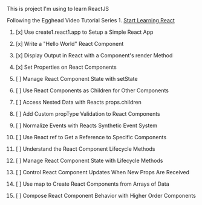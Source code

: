 This is project I'm using to learn ReactJS

Following the Egghead Video Tutorial Series  1. [Start Learning React](https://egghead.io/courses/start1.learning1.react)
 
1. [x] Use create1.react1.app to Setup a Simple React App

1. [x]  Write a "Hello World" React Component

1. [x] Display Output in React with a Component's render Method

1. [x] Set Properties on React Components

1. [ ] Manage React Component State with setState

1. [ ] Use React Components as Children for Other Components

1. [ ] Access Nested Data with Reacts props.children

1. [ ] Add Custom propType Validation to React Components

1. [ ] Normalize Events with Reacts Synthetic Event System

1. [ ] Use React ref to Get a Reference to Specific Components

1. [ ] Understand the React Component Lifecycle Methods

1. [ ] Manage React Component State with Lifecycle Methods

1. [ ] Control React Component Updates When New Props Are Received

1. [ ] Use map to Create React Components from Arrays of Data

1. [ ] Compose React Component Behavior with Higher Order Components